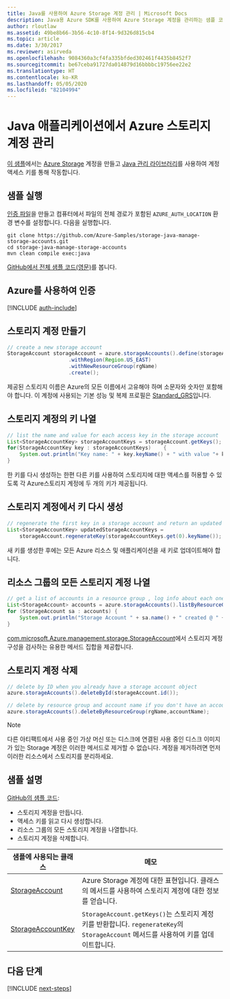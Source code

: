 ```yaml
---
title: Java를 사용하여 Azure Storage 계정 관리 | Microsoft Docs
description: Java용 Azure SDK를 사용하여 Azure Storage 계정을 관리하는 샘플 코드
author: rloutlaw
ms.assetid: 49be8b66-3b56-4c10-8f14-9d326d815cb4
ms.topic: article
ms.date: 3/30/2017
ms.reviewer: asirveda
ms.openlocfilehash: 9084360a3cf4fa335bfded302461f4435b8452f7
ms.sourcegitcommit: be67ceba91727da014879d16bbbbc19756ee22e2
ms.translationtype: HT
ms.contentlocale: ko-KR
ms.lasthandoff: 05/05/2020
ms.locfileid: "82104994"
---
```

# <a name="manage-azure-storage-accounts-from-your-java-applications"></a>Java 애플리케이션에서 Azure 스토리지 계정 관리

[이 샘플](https://github.com/Azure-Samples/storage-java-manage-storage-accounts)에서는 [Azure Storage](/azure/storage/common/storage-introduction) 계정을 만들고 [Java 관리 라이브러리](https://github.com/Azure/azure-sdk-for-java)를 사용하여 계정 액세스 키를 통해 작동합니다. 

## <a name="run-the-sample"></a>샘플 실행

[인증 파일](https://docs.microsoft.com/azure/java/java-sdk-azure-authenticate#mgmt-file)을 만들고 컴퓨터에서 파일의 전체 경로가 포함된 `AZURE_AUTH_LOCATION` 환경 변수를 설정합니다. 다음을 실행합니다.

```
git clone https://github.com/Azure-Samples/storage-java-manage-storage-accounts.git
cd storage-java-manage-storage-accounts
mvn clean compile exec:java
```

[GitHub에서 전체 샘플 코드(영문)](https://github.com/Azure-Samples/storage-java-manage-storage-accounts)를 봅니다.

## <a name="authenticate-with-azure"></a>Azure를 사용하여 인증

[!INCLUDE [auth-include](includes/java-auth-include.md)] 

## <a name="create-a-storage-account"></a>스토리지 계정 만들기

```java
// create a new storage account
StorageAccount storageAccount = azure.storageAccounts().define(storageAccountName)
                    .withRegion(Region.US_EAST)
                    .withNewResourceGroup(rgName)
                    .create();
```

제공된 스토리지 이름은 Azure의 모든 이름에서 고유해야 하며 소문자와 숫자만 포함해야 합니다. 이 계정에 사용되는 기본 성능 및 복제 프로필은 [Standard_GRS](/azure/storage/common/storage-redundancy-grs)입니다.

## <a name="list-keys-in-a-storage-account"></a>스토리지 계정의 키 나열
```java
// list the name and value for each access key in the storage account
List<StorageAccountKey> storageAccountKeys = storageAccount.getKeys();
for(StorageAccountKey key : storageAccountKeys)    {
    System.out.println("Key name: " + key.keyName() + " with value "+ key.value());
}
```

한 키를 다시 생성하는 한편 다른 키를 사용하여 스토리지에 대한 액세스를 허용할 수 있도록 각 Azure스토리지 계정에 두 개의 키가 제공됩니다.

## <a name="regenerate-a-key-in-a-storage-account"></a>스토리지 계정에서 키 다시 생성

```java
// regenerate the first key in a storage account and return an updated list of keys 
List<StorageAccountKey> updatedStorageAccountKeys =
    storageAccount.regenerateKey(storageAccountKeys.get(0).keyName());
```

새 키를 생성한 후에는 모든 Azure 리소스 및 애플리케이션을 새 키로 업데이트해야 합니다.

## <a name="list-all-storage-accounts-in-a-resource-group"></a>리소스 그룹의 모든 스토리지 계정 나열
```java
// get a list of accounts in a resource group , log info about each one
List<StorageAccount> accounts = azure.storageAccounts().listByResourceGroup(rgName);
for (StorageAccount sa : accounts) {
    System.out.println("Storage Account " + sa.name() + " created @ " + sa.creationTime());
}
```

[com.microsoft.Azure.management.storage.StorageAccount](/java/api/com.microsoft.azure.management.storage.storageaccount)에서 스토리지 계정 구성을 검사하는 유용한 메서드 집합을 제공합니다.

## <a name="delete-a-storage-account"></a>스토리지 계정 삭제
```java
// delete by ID when you already have a storage account object
azure.storageAccounts().deleteById(storageAccount.id());

// delete by resource group and account name if you don't have an account object
azure.storageAccounts().deleteByResourceGroup(rgName,accountName);
```

> [!NOTE]
> 다른 아티팩트에서 사용 중인 가상 머신 또는 디스크에 연결된 사용 중인 디스크 이미지가 있는 Storage 계정은 이러한 메서드로 제거할 수 없습니다. 계정을 제거하려면 먼저 이러한 리소스에서 스토리지를 분리하세요.

## <a name="sample-explanation"></a>샘플 설명

[GitHub의 샘플 코드](https://github.com/Azure-Samples/storage-java-manage-storage-accounts):

- 스토리지 계정을 만듭니다.
- 액세스 키를 읽고 다시 생성합니다.
- 리소스 그룹의 모든 스토리지 계정을 나열합니다.
- 스토리지 계정을 삭제합니다. 

| 샘플에 사용되는 클래스 | 메모
|-------|-------|
| [StorageAccount](/java/api/com.microsoft.azure.management.storage.storageaccount)  | Azure Storage 계정에 대한 표현입니다. 클래스의 메서드를 사용하여 스토리지 계정에 대한 정보를 얻습니다.
| [StorageAccountKey](/java/api/com.microsoft.azure.management.storage.storageaccountkey) | `StorageAccount.getKeys()`는 스토리지 계정 키를 반환합니다. `regenerateKey`의 `StorageAccount` 메서드를 사용하여 키를 업데이트합니다.

## <a name="next-steps"></a>다음 단계

[!INCLUDE [next-steps](includes/java-next-steps.md)]